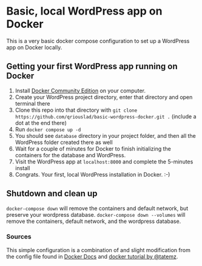 # Basic, local WordPress app on Docker

This is a very basic docker compose configuration to set up a WordPress app on Docker locally.

## Getting your first WordPress app running on Docker

1. Install [Docker Community Edition](https://www.docker.com/community-edition) on your computer.
2. Create your WordPress project directory, enter that directory and open terminal there
3. Clone this repo into that directory with `git clone https://github.com/qriouslad/basic-wordpress-docker.git .` (include a dot at the end there)
4. Run `docker compose up -d`
5. You should see `database` directory in your project folder, and then all the WordPress folder created there as well
6. Wait for a couple of minutes for Docker to finish initializing the containers for the database and WordPress.
7. Visit the WordPress app at `localhost:8000` and complete the 5-minutes install
8. Congrats. Your first, local WordPress installation in Docker. :-)

## Shutdown and clean up

`docker-compose down` will remove the containers and default network, but preserve your wordpress database. `docker-compose down --volumes` will remove the containers, default network, and the wordpress database.

### Sources

This simple configuration is a combination of and slight modification from the config file found in [Docker Docs](https://docs.docker.com/compose/wordpress/#define-the-project) and [docker tutorial by @tatemz](https://medium.com/@tatemz/local-wordpress-development-with-docker-3-easy-steps-a7c375366b9).
